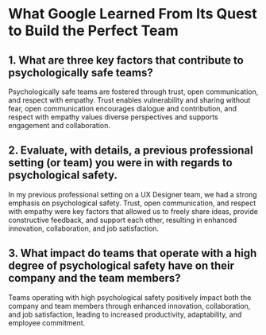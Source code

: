 # What Google Learned From Its Quest to Build the Perfect Team

## 1. What are three key factors that contribute to psychologically safe teams?

Psychologically safe teams are fostered through trust, open communication, and respect with empathy. Trust enables vulnerability and sharing without fear, open communication encourages dialogue and contribution, and respect with empathy values diverse perspectives and supports engagement and collaboration.

## 2. Evaluate, with details, a previous professional setting (or team) you were in with regards to psychological safety.

In my previous professional setting on a UX Designer team, we had a strong emphasis on psychological safety. Trust, open communication, and respect with empathy were key factors that allowed us to freely share ideas, provide constructive feedback, and support each other, resulting in enhanced innovation, collaboration, and job satisfaction.

## 3. What impact do teams that operate with a high degree of psychological safety have on their company and the team members?

Teams operating with high psychological safety positively impact both the company and team members through enhanced innovation, collaboration, and job satisfaction, leading to increased productivity, adaptability, and employee commitment.

